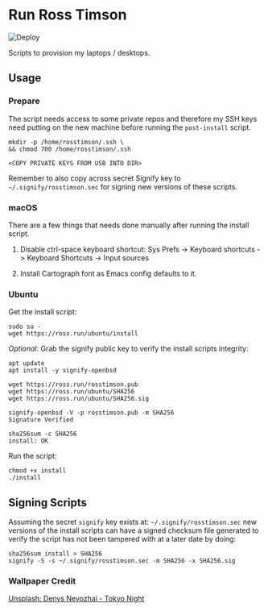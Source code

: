 # Run Ross Timson

![Deploy](https://github.com/rosstimson/run-rosstimson/workflows/Deploy/badge.svg)

Scripts to provision my laptops / desktops.

## Usage

### Prepare

The script needs access to some private repos and therefore my SSH
keys need putting on the new machine before running the `post-install`
script.

    mkdir -p /home/rosstimson/.ssh \
    && chmod 700 /home/rosstimson/.ssh

    <COPY PRIVATE KEYS FROM USB INTO DIR>

Remember to also copy across secret Signify key to
`~/.signify/rosstimson.sec` for signing new versions of these scripts.

### macOS

There are a few things that needs done manually after running the
install script.

1. Disable ctrl-space keyboard shortcut: Sys Prefs -> Keyboard
   shortcuts -> Keyboard Shortcuts -> Input sources

2. Install Cartograph font as Emacs config defaults to it.

### Ubuntu

Get the install script:

    sudo su -
    wget https://ross.run/ubuntu/install

*Optional*: Grab the signify public key to verify the install scripts integrity:

    apt update
    apt install -y signify-openbsd

    wget https://ross.run/rosstimson.pub
    wget https://ross.run/ubuntu/SHA256
    wget https://ross.run/ubuntu/SHA256.sig

    signify-openbsd -V -p rosstimson.pub -m SHA256
    Signature Verified

    sha256sum -c SHA256
    install: OK

Run the script:

    chmod +x install
    ./install

## Signing Scripts

Assuming the secret `signify` key exists at:
`~/.signify/rosstimson.sec` new versions of the install scripts can
have a signed checksum file generated to verify the script has not
been tampered with at a later date by doing:

    sha256sum install > SHA256
    signify -S -s ~/.signify/rosstimson.sec -m SHA256 -x SHA256.sig

### Wallpaper Credit

[Unsplash: Denys Nevozhai - Tokyo Night]( https://unsplash.com/@dnevozhai "Unsplash.com | Denys Nevozhai")
